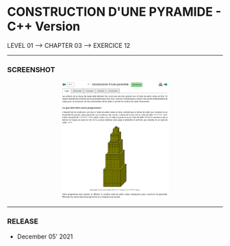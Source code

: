 # CONSTRUCTION D'UNE PYRAMIDE - C++ Version
LEVEL 01 --> CHAPTER 03 --> EXERCICE 12

---
### **SCREENSHOT**

<div align="center">
    <img
        src="https://github.com/Ayckinn/CPP/blob/main/FRANCE_IOI/LEVEL_01/Chapter_03/12_construction_pyramide/todo.png"
        alt="DEMO"
        style="width:50%">
</div>

---
### **RELEASE**

- December 05' 2021